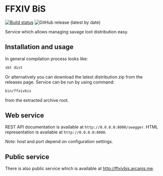 # FFXIV BiS

[![Build status](https://github.com/arcan1s/ffxivbis/actions/workflows/run-tests.yml/badge.svg)](https://github.com/arcan1s/ffxivbis/actions/workflows/run-tests.yml) ![GitHub release (latest by date)](https://img.shields.io/github/v/release/arcan1s/ffxivbis)

Service which allows managing savage loot distribution easy.

## Installation and usage

In general compilation process looks like:

```bash
sbt dist
```

Or alternatively you can download the latest distribution zip from the releases page. Service can be run by using command:

```bash
bin/ffxivbis
```

from the extracted archive root.

## Web service

REST API documentation is available at `http://0.0.0.0:8000/swagger`. HTML representation is available at `http://0.0.0.0:8000`.

*Note*: host and port depend on configuration settings. 

## Public service

There is also public service which is available at http://ffxivbis.arcanis.me.

